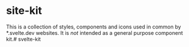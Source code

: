 # site-kit

This is a collection of styles, components and icons used in common by *.svelte.dev websites. It is *not* intended as a general purpose component kit.# svelte-kit

